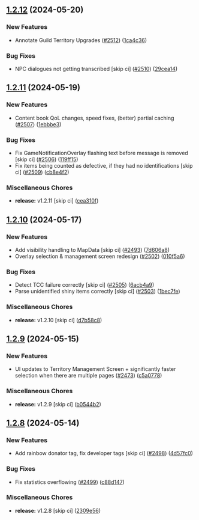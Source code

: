 ## [1.2.12](https://github.com/Wynntils/Artemis/compare/v1.2.11...v1.2.12) (2024-05-20)


### New Features

* Annotate Guild Territory Upgrades ([#2512](https://github.com/Wynntils/Artemis/issues/2512)) ([1ca4c36](https://github.com/Wynntils/Artemis/commit/1ca4c36f4cd1f6eff53d6e12061b7ae83f1e33f2))


### Bug Fixes

* NPC dialogues not getting transcribed [skip ci] ([#2510](https://github.com/Wynntils/Artemis/issues/2510)) ([29cea14](https://github.com/Wynntils/Artemis/commit/29cea149e6246eec4a668b4e8b5f1fa48d2b0ce3))

## [1.2.11](https://github.com/Wynntils/Artemis/compare/v1.2.10...v1.2.11) (2024-05-19)


### New Features

* Content book QoL changes, speed fixes, (better) partial caching  ([#2507](https://github.com/Wynntils/Artemis/issues/2507)) ([1ebbbe3](https://github.com/Wynntils/Artemis/commit/1ebbbe3453ff67b127c3326d9ddc37c0dd122dde))


### Bug Fixes

* Fix GameNotificationOverlay flashing text before message is removed [skip ci] ([#2506](https://github.com/Wynntils/Artemis/issues/2506)) ([119ff15](https://github.com/Wynntils/Artemis/commit/119ff15cb7e432bd6b74e7921a2674e983129380))
* Fix items being counted as defective, if they had no identifications [skip ci] ([#2509](https://github.com/Wynntils/Artemis/issues/2509)) ([cb8e4f2](https://github.com/Wynntils/Artemis/commit/cb8e4f23f16646aae603712825390bf15d02c567))


### Miscellaneous Chores

* **release:** v1.2.11 [skip ci] ([cea310f](https://github.com/Wynntils/Artemis/commit/cea310f70a8c4fe4b39082d002e27be1f7ecb025))

## [1.2.10](https://github.com/Wynntils/Artemis/compare/v1.2.9...v1.2.10) (2024-05-17)


### New Features

* Add visibility handling to MapData [skip ci] ([#2493](https://github.com/Wynntils/Artemis/issues/2493)) ([7d606a8](https://github.com/Wynntils/Artemis/commit/7d606a842589b8c958b50d2e0e485ba0673ae09a))
* Overlay selection & management screen redesign ([#2502](https://github.com/Wynntils/Artemis/issues/2502)) ([010f5a6](https://github.com/Wynntils/Artemis/commit/010f5a61f68a244af34b04dbef19376afb0c3160))


### Bug Fixes

* Detect TCC failure correctly [skip ci] ([#2505](https://github.com/Wynntils/Artemis/issues/2505)) ([6acb4a9](https://github.com/Wynntils/Artemis/commit/6acb4a9fed2d1fdf5394c52cdd3089f50b209cd2))
* Parse unidentified shiny items correctly [skip ci] ([#2503](https://github.com/Wynntils/Artemis/issues/2503)) ([1bec7fe](https://github.com/Wynntils/Artemis/commit/1bec7fe6389b77110619786a0b40557c6c42503f))


### Miscellaneous Chores

* **release:** v1.2.10 [skip ci] ([d7b58c8](https://github.com/Wynntils/Artemis/commit/d7b58c89df80a9c94ee2821c2f7abe0da3047deb))

## [1.2.9](https://github.com/Wynntils/Artemis/compare/v1.2.8...v1.2.9) (2024-05-15)


### New Features

* UI updates to Territory Management Screen + significantly faster selection when there are multiple pages ([#2473](https://github.com/Wynntils/Artemis/issues/2473)) ([c5a0778](https://github.com/Wynntils/Artemis/commit/c5a077858b008f59f904df819db973435450b9c9))


### Miscellaneous Chores

* **release:** v1.2.9 [skip ci] ([b0544b2](https://github.com/Wynntils/Artemis/commit/b0544b25d4cc6687203734f8fcd406bb34e51ddb))

## [1.2.8](https://github.com/Wynntils/Artemis/compare/v1.2.7...v1.2.8) (2024-05-14)


### New Features

* Add rainbow donator tag, fix developer tags [skip ci] ([#2498](https://github.com/Wynntils/Artemis/issues/2498)) ([4d57fc0](https://github.com/Wynntils/Artemis/commit/4d57fc0d9217231d29d49cfdc832e1656dacdd9e))


### Bug Fixes

* Fix statistics overflowing ([#2499](https://github.com/Wynntils/Artemis/issues/2499)) ([c88d147](https://github.com/Wynntils/Artemis/commit/c88d1472c1ac59ce68d9323c973645acc2000fb8))


### Miscellaneous Chores

* **release:** v1.2.8 [skip ci] ([2309e56](https://github.com/Wynntils/Artemis/commit/2309e5608e33f6385e6672473d5008ba5009544a))

